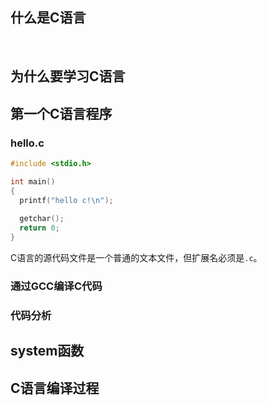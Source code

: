 ## 什么是C语言

&nbsp;&nbsp;&nbsp;&nbsp;

## 为什么要学习C语言

## 第一个C语言程序

### hello.c

``` c
#include <stdio.h>

int main()
{
  printf("hello c!\n");
  
  getchar();
  return 0;
}
```

C语言的源代码文件是一个普通的文本文件，但扩展名必须是`.c`。

### 通过GCC编译C代码

### 代码分析

## system函数

## C语言编译过程

